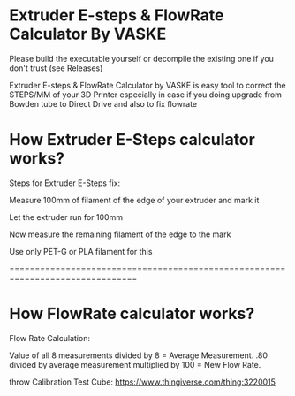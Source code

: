 # Extruder E-steps & FlowRate Calculator By VASKE
Please build the executable yourself or decompile the existing one if you don't trust (see Releases)

Extruder E-steps & FlowRate Calculator by VASKE is easy tool to correct the STEPS/MM of your 3D Printer especially in case if you doing upgrade from Bowden tube to Direct Drive and also to fix flowrate

# How Extruder E-Steps calculator works?

Steps for Extruder E-Steps fix:

Measure 100mm of filament of the edge of your extruder and mark it

Let the extruder run for 100mm

Now measure the remaining filament of the edge to the mark

Use only PET-G or PLA filament for this

===============================================================================

# How FlowRate calculator works?

Flow Rate Calculation:

Value of all 8 measurements divided by 8 = Average Measurement. 
.80 divided by average measurement multiplied by 100 = New Flow Rate. 

throw Calibration Test Cube: https://www.thingiverse.com/thing:3220015
